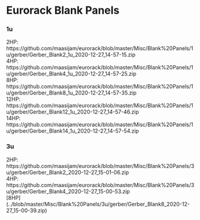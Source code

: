 <h1>Eurorack Blank Panels</h1>

<h3>1u</h3>
2HP: https://github.com/maasijam/eurorack/blob/master/Misc/Blank%20Panels/1u/gerber/Gerber_Blank2_1u_2020-12-27_14-57-15.zip<br />
4HP: https://github.com/maasijam/eurorack/blob/master/Misc/Blank%20Panels/1u/gerber/Gerber_Blank4_1u_2020-12-27_14-57-25.zip<br />
8HP: https://github.com/maasijam/eurorack/blob/master/Misc/Blank%20Panels/1u/gerber/Gerber_Blank8_1u_2020-12-27_14-57-35.zip<br />
12HP: https://github.com/maasijam/eurorack/blob/master/Misc/Blank%20Panels/1u/gerber/Gerber_Blank12_1u_2020-12-27_14-57-46.zip<br />
14HP: https://github.com/maasijam/eurorack/blob/master/Misc/Blank%20Panels/1u/gerber/Gerber_Blank14_1u_2020-12-27_14-57-54.zip<br />

<h3>3u</h3>
2HP: https://github.com/maasijam/eurorack/blob/master/Misc/Blank%20Panels/3u/gerber/Gerber_Blank2_2020-12-27_15-01-06.zip<br />
4HP: https://github.com/maasijam/eurorack/blob/master/Misc/Blank%20Panels/3u/gerber/Gerber_Blank4_2020-12-27_15-00-53.zip<br />
[8HP](../blob/master/Misc/Blank%20Panels/3u/gerber/Gerber_Blank8_2020-12-27_15-00-39.zip) <br />
